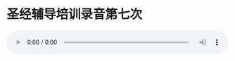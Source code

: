 # 圣经辅导培训录音第七次

<audio style="width: 100%;" preload="false" controls controlslist="nodownload"><source src="//file.simai.life/audio/mp3/old/12232.mp3" type="audio/mpeg">Your browser does not support the audio element.</audio>


